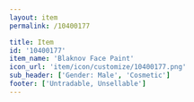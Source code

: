 ```yaml
---
layout: item
permalink: /10400177

title: Item
id: '10400177'
item_name: 'Blaknov Face Paint'
icon_url: 'item/icon/customize/10400177.png'
sub_header: ['Gender: Male', 'Cosmetic']
footer: ['Untradable, Unsellable']
---
```

